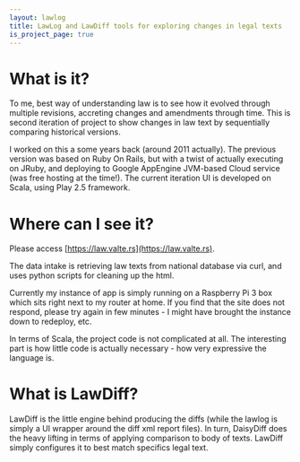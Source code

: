 ```yaml
---
layout: lawlog
title: LawLog and LawDiff tools for exploring changes in legal texts
is_project_page: true
---
```


# What is it?

To me, best way of understanding law is to see how it evolved through multiple revisions, accreting changes and amendments through time. This is second iteration of project to show changes in law text by sequentially comparing historical versions.

I worked on this a some years back (around 2011 actually). The previous version was based on Ruby On Rails, but with a twist of actually executing on JRuby, and deploying to Google AppEngine JVM-based Cloud service (was free hosting at the time!). The current iteration UI is developed on Scala, using Play 2.5 framework.

# Where can I see it?

Please access [https://law.valte.rs](https://law.valte.rs).

The data intake is retrieving law texts from national database via curl, and uses python scripts for cleaning up the html.

Currently my instance of app is simply running on a Raspberry Pi 3 box which sits right next to my router at home. If you find that the site does not respond, please try again in few minutes - I might have brought the instance down to redeploy, etc.

In terms of Scala, the project code is not complicated at all. The interesting part is how little code is actually necessary - how very expressive the language is.

# What is LawDiff?

LawDiff is the little engine behind producing the diffs (while the lawlog is simply a UI wrapper around the diff xml report files). In turn, DaisyDiff does the heavy lifting in terms of applying comparison to body of texts. LawDiff simply configures it to best match specifics legal text.
